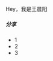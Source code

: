 Hey，我是王晨阳

##### 分享

- 1
- 2
- 3

[1]: 
[2]: 
[3]: 
[4]: 
[5]: 
[6]: 
[7]: 
[8]: 
[9]: 
[10]: 
[11]: 
[12]:
